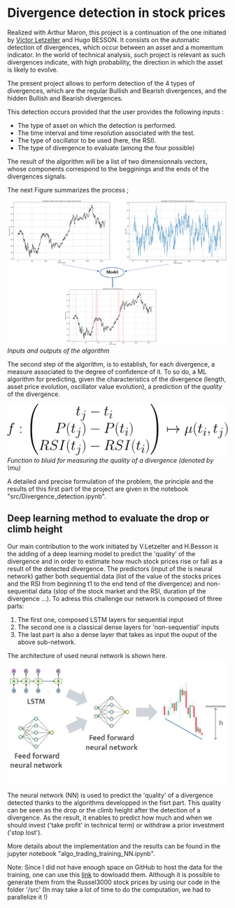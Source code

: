# Divergence detection in stock prices

Realized with Arthur Maron, this project is a continuation of the one initiated by [Victor Letzelter](https://github.com/Victorletzelter) and Hugo BESSON. It consists on the automatic detection of divergences, which occur between an asset and a momentum indicator. In the world of technical analysis, such project is relevant as such divergences indicate, with high probability, the direction in which the asset is likely to evolve. 

The present project allows to perform detection of the 4 types of divergences, which are the regular Bullish and Bearish divergences, and the hidden Bullish and Bearish divergences.

This detection occurs provided that the user provides the following inputs :

- The type of asset on which the detection is performed. 
- The time interval and time resolution associated with the test.
- The type of oscillator to be used (here, the RSI).
- The type of divergence to evaluate (among the four possible)

The result of the algorithm will be a list of two dimensionnals vectors, whose components correspond to the begginings and the ends of the divergences signals. 

The next Figure summarizes the process ;

![](Process.png)
*Inputs and outputs of the algorithm*

The second step of the algorithm, is to establish, for each divergence, a measure associated to the degree of confidence of it. To so do, a ML algorithm for predicting, given the characteristics of the divergence (length, asset price evolution, oscillator value evolution), a prediction of the *quality* of the divergence. 

![](Prediction.gif)
*Function to bluid for measuring the quality of a divergence (denoted by \mu)*

A detailed and precise formulation of the problem, the principle and the results of this first part of the project are given in the notebook "src/Divergence_detection.ipynb".

## Deep learning method to evaluate the drop or climb height
Our main contribution to the work initiated by V.Letzelter and H.Besson is the adding of a deep learning model  to predict the 'quality' of the divergence and in order to estimate how much stock prices rise or fall as a result of the detected divergence. The predictors (input of the is neural network) gather both sequential data (list of the value of the stocks prices and the RSI from beginning t1 to the end tend of the divergence) and non-sequential data (slop of the stock market and the RSI, duration pf the divergence ...). To adress this challenge our network is composed of three parts:

1. The first one, composed LSTM layers for sequential input
2. The second one is a classical dense layers for 'non-sequential' inputs
3. The last part is also a dense layer that takes as input the ouput of the above sub-network.

The architecture of used neural network is shown here.
![](NN_model.jpg)

The neural network (NN) is used to predict the 'quality' of a divergence detected thanks to the algorithms developped in the fisrt part. This quality can be seen as the drop or the climb height after the detection of a divergence. As the result, it enables to predict how much and when we should invest ('take profit' in technical term) or withdraw a prior investment ('stop lost'). 

More details about the implementation and the results can be found in the jupyter notebook "algo_trading_training_NN.ipynb".

Note: Since I did not have enough space on GitHub to host the data for the training, one can use this [link](https://drive.google.com/file/d/1F01DyqZis9nXAAq4bOu8rbODMtTMDEln/view?usp=sharing) to dowloadd them. Although it is possible to generate them from the Russel3000 stock prices by using our code in the folder '/src' (In may take a lot of time to do the computation, we had to parallelize it !)




